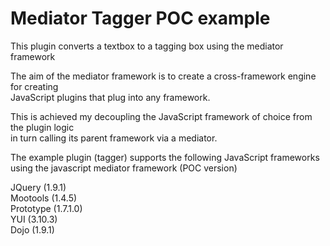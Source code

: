 Mediator Tagger POC example
===========================

This plugin converts a textbox to a tagging box using the mediator framework<br/>

The aim of the mediator framework is to create a cross-framework engine for creating<br/>
JavaScript plugins that plug into any framework.<br/>

This is achieved my decoupling the JavaScript framework of choice from the plugin logic<br/>
in turn calling its parent framework via a mediator.<br/>

The example plugin (tagger) supports the following JavaScript frameworks<br/>
using the javascript mediator framework (POC version)<br/>

JQuery (1.9.1)<br/>
Mootools (1.4.5)<br/>
Prototype (1.7.1.0)<br/>
YUI (3.10.3)<br/>
Dojo (1.9.1)

